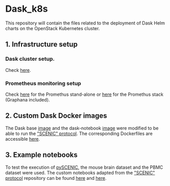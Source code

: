 # Dask_k8s

This repository will contain the files related to the deployment of Dask Helm charts on the OpenStack 
Kubernetes cluster. 

## 1. Infrastructure setup

### Dask cluster setup.
Check [here](./dask_cluster_templates/README.md).

### Prometheus monitoring setup
Check [here](./prometheus_templates/prometheus_chart/README.md) for the Promethus stand-alone or [here](./prometheus_templates/prometheus_stack/README.md) for the Promethus stack (Graphana included). 


## 2. Custom Dask Docker images
The Dask base [image][1] and the dask-notebook [image][2] were modified to be able to run the ["SCENIC" protocol][3]. The corresponding Dockerfiles are accessible [here](./container_images/). 


## 3. Example notebooks
To test the execution of [pySCENIC][4], the mouse brain dataset and the PBMC dataset were used. The custom notebooks adapted from the ["SCENIC" protocol][3] repository can be found [here](./project/SCENIC%20Protocol%20-%20Case%20study%20-%20Mouse%20brain%20data%20set.ipynb) and [here](./PBMC_project/PBMC10k_SCENIC_custom-polished-version.ipynb). 


[1]: ghcr.io/dask/dask
[2]: ghcr.io/dask/dask-notebook
[3]: https://github.com/aertslab/SCENICprotocol
[4]: https://github.com/aertslab/pySCENIC